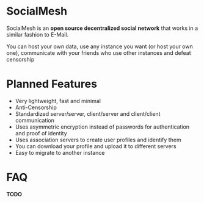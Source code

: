 # SocialMesh
SocialMesh is an **open source decentralized social network** that works in a similar fashion to E-Mail.

You can host your own data, use any instance you want (or host your own one), communicate with your
friends who use other instances and defeat censorship

# Planned Features

- Very lightweight, fast and minimal
- Anti-Censorship
- Standardized server/server, client/server and client/client communication
- Uses asymmetric encryption instead of passwords for authentication and proof of identity
- Uses association servers to create user profiles and identify them
- You can download your profile and upload it to different servers
- Easy to migrate to another instance

# FAQ
**TODO**
